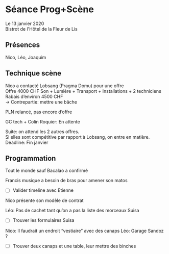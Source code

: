 # Séance Prog+Scène

Le 13 janvier 2020  
Bistrot de l'Hôtel de la Fleur de Lis

## Présences
Nico, Léo, Joaquim

## Technique scène

Nico a contacté Lobsang (Pragma Domu) pour une offre  
Offre 4000 CHF Son + Lumière + Transport + Installations + 2 techniciens  
Rabais d’environ 4500 CHF  
→ Contrepartie: mettre une bâche

PLN relancé, pas encore d’offre

GC tech + Colin Roquier: En attente

Suite: on attend les 2 autres offres.  
Si elles sont compétitive par rapport à Lobsang, on entre en matière.  
Deadline: Fin janvier

## Programmation

Tout le monde sauf Bacalao a confirmé

Francis musique a besoin de bras pour amener son matos

* [ ] Valider timeline avec Etienne

Nico présente son modèle de contrat

Léo: Pas de cachet tant qu’on a pas la liste des morceaux Suisa

* [ ] Trouver les formulaires Suisa

Nico: Il faudrait un endroit “vestiaire” avec des canaps
Léo: Garage Sandoz ?
* [ ] Trouver deux canaps et une table, leur mettre des binches



